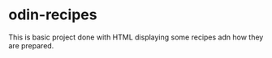 # odin-recipes
This is basic project done with HTML displaying some recipes adn how they are prepared.
